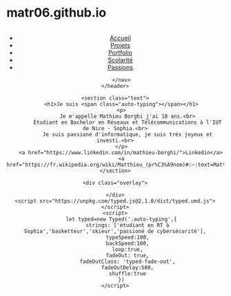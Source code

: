 # matr06.github.io
<!DOCTYPE html>
<html lang="en">
<head>
    <meta charset="UTF-8">
    <meta name="viewport" content="width=device-width, initial-scale=1.0">
    <link rel="stylesheet" href="SAE14.css">
    <title>titre</title>
</head>
<body>
    <header>
        <nav>
            <a href="#"><img src="comweb/iut.png" alt="" class="logo"></a>
            <ul>
                <li><a href="#">Accueil</a></li>
                <li><a href="file:///C:/Users/Freddo/OneDrive/Bureau/comweb/noir4.html">Projets</a></li>
                <li><a href="file:///C:/Users/Freddo/OneDrive/Bureau/comweb/utile.html">Portfolio</a></li>
                <li><a href="file:///C:/Users/Freddo/OneDrive/Bureau/comweb/noir7.html">Scolarité</a></li>
                <li><a href="file:///C:/Users/Freddo/OneDrive/Bureau/comweb/noir6.html">Passions</a></li>
            </ul>
            
        </nav>
    </header>

    <section class="text">
        <h1>Je suis <span class="auto-typing"></span></h1>
        <p>
            Je m'appelle Mathieu Borghi j'ai 18 ans.<br>
            Étudiant en Bachelor en Réseaux et Télécommunications à l'IUT de Nice - Sophia.<br>
            Je suis passioné d'informatique, je suis très joyeux et investi.<br>
        </p>
        <a href="https://www.linkedin.com/in/mathieu-borghi/">Linkedin</a> 
        <a href="https://fr.wikipedia.org/wiki/Matthieu_(pr%C3%A9nom)#:~:text=Matthieu%20avec%20deux%20%C2%AB%20t%20%C2%BB%2C,o%C3%B9%20%CF%84%CE%B8%20se%20transcrit%20tth">grec</a>
    </section>

    <div class="overlay">

    </div>
    <script src="https://unpkg.com/typed.js@2.1.0/dist/typed.umd.js"></script>
    <script>
        let typed=new Typed('.auto-typing',{
            strings: ['étudiant en RT à Sophia','basketteur','skieur','passioné de cybersécurité'],
            typeSpeed:100,
            backSpeed:100,
            loop:true,
            fadeOut: true,
            fadeOutClass: 'typed-fade-out',
            fadeOutDelay:500,
            shuffle:true
        })
    </script>
</body>
</html>
